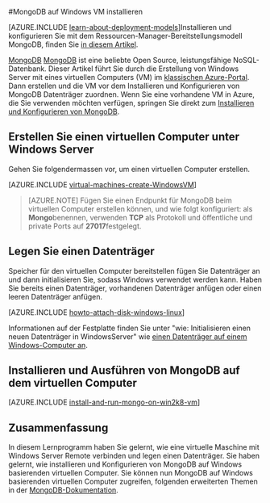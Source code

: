 <properties
    pageTitle="MongoDB auf Windows VM installieren | Microsoft Azure"
    description="Informationen Sie zum MongoDB auf eine Azure-VM erstellt mit dem klassischen Bereitstellungsmodell unter Windows Server installieren."
    services="virtual-machines-windows"
    documentationCenter=""
    authors="iainfoulds"
    manager="timlt"
    editor="tysonn"
    tags="azure-service-management"/>

<tags
    ms.service="virtual-machines-windows"
    ms.workload="infrastructure-services"
    ms.tgt_pltfrm="vm-windows"
    ms.devlang="na"
    ms.topic="article"
    ms.date="10/10/2016"
    ms.author="iainfou"/>

#<a name="install-mongodb-on-a-windows-vm"></a>MongoDB auf Windows VM installieren

[AZURE.INCLUDE [learn-about-deployment-models](../../includes/learn-about-deployment-models-classic-include.md)]Installieren und konfigurieren Sie mit dem Ressourcen-Manager-Bereitstellungsmodell MongoDB, finden Sie [in diesem Artikel](virtual-machines-windows-classic-install-mongodb.md).

[MongoDB] [ MongoDB] ist eine beliebte Open Source, leistungsfähige NoSQL-Datenbank. Dieser Artikel führt Sie durch die Erstellung von Windows Server mit eines virtuellen Computers (VM) im [klassischen Azure-Portal][AzurePortal]. Dann erstellen und die VM vor dem Installieren und Konfigurieren von MongoDB Datenträger zuordnen. Wenn Sie eine vorhandene VM in Azure, die Sie verwenden möchten verfügen, springen Sie direkt zum [Installieren und Konfigurieren von MongoDB](#install-and-run-mongodb-on-the-virtual-machine).


## <a name="create-a-virtual-machine-running-windows-server"></a>Erstellen Sie einen virtuellen Computer unter Windows Server

Gehen Sie folgendermassen vor, um einen virtuellen Computer erstellen.

[AZURE.INCLUDE [virtual-machines-create-WindowsVM](../../includes/virtual-machines-create-windowsvm.md)]

> [AZURE.NOTE] Fügen Sie einen Endpunkt für MongoDB beim virtuellen Computer erstellen können, und wie folgt konfiguriert: als **Mongo**benennen, verwenden **TCP** als Protokoll und öffentliche und private Ports auf **27017**festgelegt.

## <a name="attach-a-data-disk"></a>Legen Sie einen Datenträger
Speicher für den virtuellen Computer bereitstellen fügen Sie Datenträger an und dann initialisieren Sie, sodass Windows verwendet werden kann. Haben Sie bereits einen Datenträger, vorhandenen Datenträger anfügen oder einen leeren Datenträger anfügen.

[AZURE.INCLUDE [howto-attach-disk-windows-linux](../../includes/howto-attach-disk-windows-linux.md)]

Informationen auf der Festplatte finden Sie unter "wie: Initialisieren einen neuen Datenträger in WindowsServer" wie [einen Datenträger auf einem Windows-Computer an](virtual-machines-windows-classic-attach-disk.md).

## <a name="install-and-run-mongodb-on-the-virtual-machine"></a>Installieren und Ausführen von MongoDB auf dem virtuellen Computer

[AZURE.INCLUDE [install-and-run-mongo-on-win2k8-vm](../../includes/install-and-run-mongo-on-win2k8-vm.md)]

## <a name="summary"></a>Zusammenfassung
In diesem Lernprogramm haben Sie gelernt, wie eine virtuelle Maschine mit Windows Server Remote verbinden und legen einen Datenträger.  Sie haben gelernt, wie installieren und Konfigurieren von MongoDB auf Windows basierenden virtuellen Computer. Sie können nun MongoDB auf Windows basierenden virtuellen Computer zugreifen, folgenden erweiterten Themen in der [MongoDB-Dokumentation][MongoDocs].

[MongoDocs]: http://docs.mongodb.org/manual/
[MongoDB]: http://www.mongodb.org/
[AzurePortal]: http://manage.windowsazure.com
